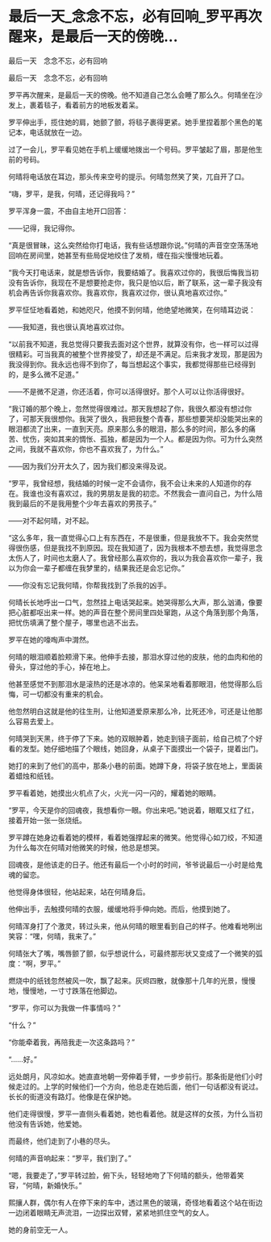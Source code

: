 # 最后一天_念念不忘，必有回响_罗平再次醒来，是最后一天的傍晚...

最后一天　念念不忘，必有回响

最后一天　念念不忘，必有回响

罗平再次醒来，是最后一天的傍晚。他不知道自己怎么会睡了那么久。何晴坐在沙发上，裹着毯子，看着前方的地板发着呆。

罗平伸出手，揽住她的肩，她颤了颤，将毯子裹得更紧。她手里捏着那个黑色的笔记本，电话就放在一边。

过了一会儿，罗平看见她在手机上缓缓地拨出一个号码。罗平皱起了眉，那是他生前的号码。

何晴将电话放在耳边，那头传来空号的提示。何晴忽然笑了笑，兀自开了口。

“嗨，罗平，是我，何晴，还记得我吗？”

罗平浑身一震，不由自主地开口回答：

——记得，我记得你。

“真是很冒昧，这么突然给你打电话，我有些话想跟你说。”何晴的声音空空荡荡地回响在房间里，她甚至有些局促地绞住了发梢，缠在指尖慢慢地玩着。

“我今天打电话来，就是想告诉你，我要结婚了。我喜欢过你的，我很后悔我当初没有告诉你，我现在不是想要抢走你，我只是怕以后，断了联系，这一辈子我没有机会再告诉你我喜欢你。我喜欢你，我喜欢过你，很认真地喜欢过你。”

罗平怔怔地看着她，和她咫尺，他摸不到何晴，他绝望地微笑，在何晴耳边说：

——我知道，我也很认真地喜欢过你。

“以前我不知道，我总觉得只要我去面对这个世界，就算没有你，也一样可以过得很精彩。可当我真的被整个世界接受了，却还是不满足。后来我才发现，那是因为我没得到你。我永远也得不到你了，每当想起这个事实，我都觉得那些已经得到的，是多么微不足道。”

——不是微不足道，你还活着，你可以活得很好。那个人可以让你活得很好。

“我订婚的那个晚上，忽然觉得很难过。那天我想起了你，我很久都没有想过你了，可那天我很想你。我哭了很久，我把我整个青春，那些想要哭却没能哭出来的眼泪都流了出来，一直到天亮。原来那么多的眼泪，那么多的时间，那么多的痛苦、忧伤，突如其来的惆怅、孤独，都是因为一个人。都是因为你。可为什么突然之间，我就不喜欢你，你也不喜欢我了，为什么。”

——因为我们分开太久了，因为我们都没来得及说。

“罗平，我曾经想，我结婚的时候一定不会请你，我不会让未来的人知道你的存在。我谁也没有喜欢过，我的男朋友是我的初恋。不然我会一直问自己，为什么陪我到最后的不是我用整个少年去喜欢的男孩子。”

——对不起何晴，对不起。

“这么多年，我一直觉得心口上有东西在，不是很重，但是我放不下。我会突然觉得很伤感，但是我找不到原因。现在我知道了，因为我根本不想去想，我觉得思念太伤人了，时间也太磨人了。我曾经那么喜欢你的，我以为我会喜欢你一辈子，我以为你会一辈子都缠在我梦里的，结果我还是会忘记你。”

——你没有忘记我何晴，你帮我找到了杀我的凶手。

何晴长长地呼出一口气，忽然挂上电话哭起来。她哭得那么大声，那么汹涌，像要把心脏都呕出来一样。她的声音在整个房间里四处窜跑，从这个角落到那个角落，把忧伤填满了整个屋子，哪里也逃不出去。

罗平在她的嚎啕声中潸然。

何晴的眼泪顺着脸颊滑下来。他伸手去接，那泪水穿过他的皮肤，他的血肉和他的骨头，穿过他的手心，掉在地上。

他甚至感觉不到那泪水是滚热的还是冰凉的。他呆呆地看着那眼泪，他觉得那么后悔，可一切都没有重来的机会。

他忽然明白这就是他的往生刑，让他知道爱原来那么冷，比死还冷，可还是让他那么容易去爱上。

何晴哭到天黑，终于停了下来。她的双眼肿着，她走到镜子面前，给自己梳了个好看的发型。她仔细地描了个眼线，她回身，从桌子下面摸出一个袋子，提着出门。

她打的来到了他们的高中，那条小巷的前面。她蹲下身，将袋子放在地上，里面装着蜡烛和纸钱。

罗平看着她，她摸出火机点了火，火光一闪一闪的，耀着她的眼睛。

“罗平，今天是你的回魂夜，我想看你一眼。你出来吧。”她说着，眼眶又红了红，接着开始一张一张烧纸。

罗平蹲在她身边看着她的模样，看着她强撑起来的微笑。他觉得心如刀绞，不知道为什么每次在何晴对他微笑的时候，他总是想哭。

回魂夜，是他该走的日子。他还有最后一个小时的时间，爷爷说最后一小时是给鬼魂的留恋。

他觉得身体很轻，他站起来，站在何晴身后。

他伸出手，去触摸何晴的衣服，缓缓地将手伸向她。而后，他摸到她了。

何晴浑身打了个激灵，转过头来，他从何晴的眼里看到自己的样子。他难看地咧出笑容：“嘿，何晴，我来了。”

何晴张大了嘴，嘴唇颤了颤，似乎想说什么，可最终那形状又变成了一个微笑的弧度：“啊，罗平。”

燃烧中的纸钱忽然被风一吹，飘了起来。灰烬四散，就像那十几年的光景，慢慢地，慢慢地，一寸寸跌落在他脚边。

“罗平，你可以为我做一件事情吗？”

“什么？”

“你能牵着我，再陪我走一次这条路吗？”

“……好。”

远处朗月，风凉如水。她直直地朝一旁伸着手臂，一步步前行。那条街是他们小时候走过的。上学的时候他们一个方向，他总走在她后面，他们一句话都没有说过。长长的街道没有路灯。他像是在保护她。

他们走得很慢，罗平一直侧头看着她，她也看着他。就是这样的女孩，为什么当初他没有告诉她，他爱她。

而最终，他们走到了小巷的尽头。

何晴的声音响起来：“罗平，我们到了。”

“嗯，我要走了，”罗平转过脸，俯下头，轻轻地吻了下何晴的额头，他带着笑容，“何晴，新婚快乐。”

熙攘人群，偶尔有人在停下来的车中，透过黑色的玻璃，奇怪地看着这个站在街边一边闭着眼睛无声流泪，一边探出双臂，紧紧地抓住空气的女人。

她的身前空无一人。